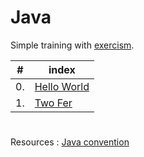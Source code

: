 # Java

Simple training with [exercism](http://exercism.io/languages/java/about).

|#|index|
|--|------|
|0.|[Hello World]()|
|1.|[Two Fer]()|
#
Resources : [Java convention](http://www.oracle.com/technetwork/java/codeconvtoc-136057.html)
